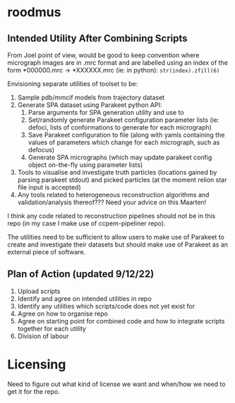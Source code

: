 # roodmus

## Intended Utility After Combining Scripts

From Joel point of view, would be good to keep convention where micrograph images are in .mrc format and are labelled using an index of the form *000000.mrc -> *XXXXXX.mrc (ie: in python):
`str(index).zfill(6)`

Envisioning separate utilities of toolset to be:
1. Sample pdb/mmcif models from trajectory dataset
2. Generate SPA dataset using Parakeet python API:
   1. Parse arguments for SPA generation utility and use to 
   2. Set/randomly generate Parakeet configuration parameter lists (ie: defoci, lists of conformations to generate for each micrograph)
   3. Save Parakeet configuration to file (along with yamls containing the values of parameters which change for each micrograph, such as defocus)
   4. Generate SPA micrographs (which may update parakeet config object on-the-fly using parameter lists)
3. Tools to visualise and investigate truth particles (locations gained by parsing parakeet stdout) and picked particles (at the moment relion star file input is accepted)
4. Any tools related to heterogeneous reconstruction algorithms and validation/analysis thereof??? Need your advice on this Maarten!

I think any code related to reconstruction pipelines should not be in this repo (in my case I make use of ccpem-pipeliner repo). 

The utilities need to be sufficient to allow users to make use of Parakeet to create and investigate their datasets but should make use of Parakeet as an external piece of software.

## Plan of Action (updated 9/12/22)
1. Upload scripts 
2. Identify and agree on intended utilities in repo
3. Identify any utilities which scripts/code does not yet exist for
4. Agree on how to organise repo 
5. Agree on starting point for combined code and how to integrate scripts together for each utility
6. Division of labour

# Licensing
Need to figure out what kind of license we want and when/how we need to get it for the repo. 



